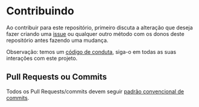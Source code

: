 # Contribuindo

Ao contribuir para este repositório, primeiro discuta a alteração que deseja fazer criando uma [issue](https://github.com/QuessApp/trusted-geo-service/issues) ou qualquer outro método com os donos deste repositório antes fazendo uma mudança.

Observação: temos um [código de conduta](https://github.com/QuessApp/trusted-geo-service/blob/master/.github/CODE_OF_CONDUCT_pt.md), siga-o em todas as suas interações com este projeto.

## Pull Requests ou Commits

Todos os Pull Requests/commits devem seguir [padrão convencional de commits](https://www.conventionalcommits.org/en/v1.0.0/).
